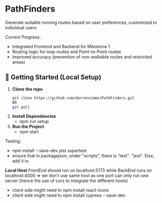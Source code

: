# PathFinders
Generate suitable running routes based on user preferences, customized to individual users

Current Progress:
- Integrated Frontend and Backend for Milestone 1
- Routing logic for loop routes and Point-to-Point routes
- Improved accuracy (prevention of non-walkable routes and restricted areas)

## 🔧 Getting Started (Local Setup)
1. **Clone the repo**
   ```bash
   git clone https://github.com/darrensimmx/PathFinders.git
   OR
   git pull
2. **Install Dependencies**
    - npm run setup
3. **Run the Project**
    - npm start 
   
Testing:
- npm install --save-dev jest supertest
- ensure that in packagejson, under "scripts", there is "test": "jest". Else, add it in.




**Local Host**
FrontEnd should run on localhost:5173 while BackEnd runs on localhost:4000 
=> we don't use same host as one port can only run one server (hence the use of cors to integrate the different hosts)


- client side might need to npm install react-icons
- client side might need to npm install cypress --save-dev


